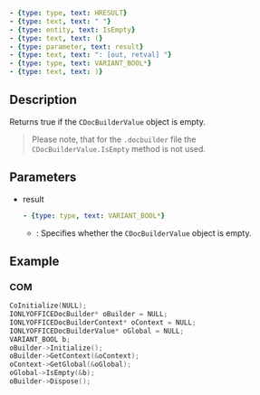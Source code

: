 ```yml signature
- {type: type, text: HRESULT}
- {type: text, text: " "}
- {type: entity, text: IsEmpty}
- {type: text, text: (}
- {type: parameter, text: result}
- {type: text, text: ": [out, retval] "}
- {type: type, text: VARIANT_BOOL*}
- {type: text, text: )}
```

## Description

Returns true if the `CDocBuilderValue` object is empty.

> Please note, that for the `.docbuilder` file the `CDocBuilderValue.IsEmpty` method is not used.

## Parameters

<parameters>

- result

  ```yml signature.variant="inline"
  - {type: type, text: VARIANT_BOOL*}
  ```

  - : Specifies whether the `CDocBuilderValue` object is empty.

</parameters>

## Example

### COM

```cpp
CoInitialize(NULL);
IONLYOFFICEDocBuilder* oBuilder = NULL;
IONLYOFFICEDocBuilderContext* oContext = NULL;
IONLYOFFICEDocBuilderValue* oGlobal = NULL;
VARIANT_BOOL b;
oBuilder->Initialize();
oBuilder->GetContext(&oContext);
oContext->GetGlobal(&oGlobal);
oGlobal->IsEmpty(&b);
oBuilder->Dispose();
```
